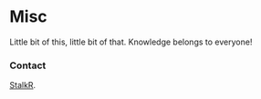 Misc
====

Little bit of this, little bit of that.
Knowledge belongs to everyone!

### Contact
[StalkR](mailto:github-misc@stalkr.net).
